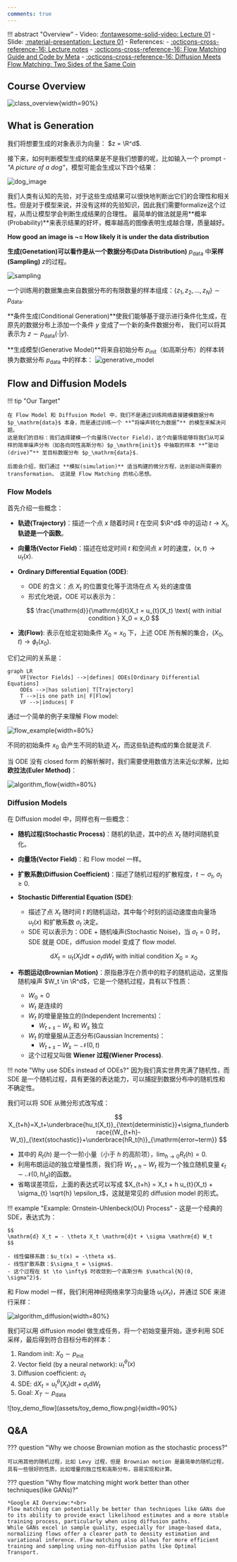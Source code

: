 ```yaml
---
comments: true
---
```


!!! abstract "Overview"
    - Video: [:fontawesome-solid-video: Lecture 01](https://www.youtube.com/watch?v=GCoP2w-Cqtg)
    - Slide: [:material-presentation: Lecture 01](https://diffusion.csail.mit.edu/docs/slides_lecture_1.pdf)
    - References:
        - [:octicons-cross-reference-16: Lecture notes](https://diffusion.csail.mit.edu/docs/lecture-notes.pdf#page=5.10)
        - [:octicons-cross-reference-16: Flow Matching Guide and Code by Meta](https://arxiv.org/pdf/2412.06264)
        - [:octicons-cross-reference-16: Diffusion Meets Flow Matching: Two Sides of the Same Coin](https://diffusionflow.github.io/)


## Course Overview
![class_overview](assets/overview.png){width=90%}

## What is Generation

我们将想要生成的对象表示为向量： $z = \R^d$.

接下来，如何判断模型生成的结果是不是我们想要的呢，比如输入一个 prompt - *"A picture of a dog"*，模型可能会生成以下四个结果：

![dog_image](assets/dog_image.png)

我们人类有认知的先验，对于这些生成结果可以很快地判断出它们的合理性和相关性。但是对于模型来说，并没有这样的先验知识，因此我们需要formalize这个过程，从而让模型学会判断生成结果的合理性。
最简单的做法就是用**概率(Probability)**来表示结果的好坏，概率越高的图像表明生成越合理，质量越好。

**How good an image is ~= How likely it is under the data distribution**

**生成(Genetation)**可以看作是从一个**数据分布(Data Distribution)** $p_\mathrm{data}$ 中**采样(Sampling)** $z$的过程。

![sampling](assets/sampling.png)

一个训练用的数据集由来自数据分布的有限数量的样本组成：$\{z_1, z_2, \ldots, z_N\} \sim p_\mathrm{data}$.

**条件生成(Conditional Generation)**使我们能够基于提示进行条件化生成，在原先的数据分布上添加一个条件 $y$ 变成了一个新的条件数据分布，
我们可以将其表示为 $z \sim p_\mathrm{data}(\cdot|y)$.

**生成模型(Generative Model)**将来自初始分布 $p_\mathrm{init}$（如高斯分布）的样本转换为数据分布 $p_\mathrm{data}$ 中的样本：
![generative_model](assets/generative_model.png)

## Flow and Diffusion Models

!!! tip "Our Target"

    在 Flow Model 和 Diffusion Model 中，我们不是通过训练网络直接建模数据分布 $p_\mathrm{data}$ 本身，而是通过训练一个 **“将噪声转化为数据”** 的模型来解决问题。
    这是我们的目标：我们选择建模一个向量场(Vector Field)，这个向量场能够将我们从可采样的简单噪声分布（如各向同性高斯分布）$p_\mathrm{init}$ 中抽取的样本 **“驱动(drive)”** 至目标数据分布 $p_\mathrm{data}$.

    后面会介绍，我们通过 **模拟(simulation)** 适当构建的微分方程，达到驱动所需要的 transformation， 这就是 Flow Matching 的核心思想。

### Flow Models

首先介绍一些概念：

- **轨迹(Trajectory)**：描述一个点 $x$ 随着时间 $t$ 在空间 $\R^d$ 中的运动 $t \rightarrow X_t$, **轨迹是一个函数**。
- **向量场(Vector Field)**：描述在给定时间 $t$ 和空间点 $x$ 时的速度，$\left(x, t\right) \rightarrow u_{t}(x)$.
- **Ordinary Differential Equation (ODE)**:
    - ODE 的含义：点 $X_t$ 的位置变化等于流场在点 $X_t$ 处的速度值
    - 形式化地说，ODE 可以表示为：

    $$
    \frac{\mathrm{d}}{\mathrm{d}t}X_t = u_{t}(X_t) \text{ with initial condition } X_0 = x_0
    $$

- **流(Flow)**: 表示在给定初始条件 $X_0 = x_0$ 下，上述 ODE 所有解的集合，$\left(X_0, t\right) \rightarrow \phi_t(x_0)$.

它们之间的关系是：

```mermaid
graph LR
    VF[Vector Fields] -->|defines| ODEs[Ordinary Differential Equations]
    ODEs -->|has solution| T[Trajectory]
    T -->|is one path in| F[Flow]
    VF -->|induces| F
```

通过一个简单的例子来理解 Flow model:

![flow_example](assets/flow_example.png){width=80%}

不同的初始条件 $x_0$ 会产生不同的轨迹 $X_t$，而这些轨迹构成的集合就是流 $F$.

当 ODE 没有 closed form 的解析解时，我们需要使用数值方法来近似求解，比如 **欧拉法(Euler Method)**：

![algorithm_flow](assets/algorithm_flow.png){width=80%}

### Diffusion Models

在 Diffusion model 中，同样也有一些概念：

- **随机过程(Stochastic Process)**：随机的轨迹，其中的点 $X_t$ 随时间随机变化。
- **向量场(Vector Field)**：和 Flow model 一样。
- **扩散系数(Diffusion Coefficient)**：描述了随机过程的扩散程度，$t \sim \sigma_{t}, \  \sigma_{t} \geqslant 0$.
- **Stochastic Differential Equation (SDE)**:
    - 描述了点 $X_t$ 随时间 $t$ 的随机运动，其中每个时刻的运动速度由向量场 $u_t(x)$ 和扩散系数 $\sigma_{t}$ 决定。
    - SDE 可以表示为：ODE + 随机噪声(Stochastic Noise)，当 $\sigma_{t} = 0$ 时，SDE 就是 ODE，diffusion model 变成了 flow model.

    $$
    \mathrm{d} X_t = u_{t}(X_t)\mathrm{d} t + \sigma_{t}\mathrm{d} W_t \text{ with initial condition } X_0 = x_0
    $$

- **布朗运动(Brownian Motion)**：原指悬浮在介质中的粒子的随机运动，这里指随机噪声 $W_t \in \R^d$，它是一个随机过程，具有以下性质：
    - $W_0 = 0$
    - $W_t$ 是连续的
    - $W_t$ 的增量是独立的(Independent Increments)：
        - $W_{t+s} - W_s$ 和 $W_s$ 独立
    - $W_t$ 的增量服从正态分布(Gaussian Increments)：
        - $W_{t+s} - W_s \sim \mathcal{N}(0, t)$
    - 这个过程又叫做 **Wiener 过程(Wiener Process)**.

!!! note "Why use SDEs instead of ODEs?"
    因为我们真实世界充满了随机性，而 SDE 是一个随机过程，具有更强的表达能力，可以捕捉到数据分布中的随机性和不确定性。

我们可以将 SDE 从微分形式改写成：

$$
X_{t+h}=X_t+\underbrace{hu_t(X_t)}_{\text{deterministic}}+\sigma_t\underbrace{(W_{t+h}-W_t)}_{\text{stochastic}}+\underbrace{hR_t(h)}_{\mathrm{error~term}}
$$

- 其中的 $R_t(h)$ 是一个一阶小量（小于 $h$ 的高阶项），$\lim_{h \to 0} R_t(h) = 0$.
- 利用布朗运动的独立增量性质，我们将 $W_{t+h} - W_t$ 视为一个独立随机变量 $\epsilon_t \sim \mathcal{N}(0, hI_{d})$的函数。
- 省略误差项后，上面的表达式可以写成 $X_{t+h} = X_t + h u_{t}(X_t) + \sigma_{t} \sqrt{h} \epsilon_t$，这就是常见的 diffusion model 的形式。

!!! example "Example: Ornstein-Uhlenbeck(OU) Process"
    - 这是一个经典的 SDE，表达式为：

    $$
    \mathrm{d} X_t = - \theta X_t \mathrm{d}t + \sigma \mathrm{d} W_t
    $$

    - 线性偏移系数：$u_t(x) = -\theta x$.
    - 线性扩散系数：$\sigma_t = \sigma$.
    - 这个过程在 $t \to \infty$ 时收敛到一个高斯分布 $\mathcal{N}(0, \sigma^2)$.

和 Flow model 一样，我们利用神经网络来学习向量场 $u_{t}(X_t)$，并通过 SDE 来进行采样：

![algorithm_diffusion](assets/algorithm_diffusion.png){width=80%}

<div class="grid" markdown>
<div markdown>
我们可以用 diffusion model 做生成任务，将一个初始变量开始，逐步利用 SDE 采样，最后得到符合目标分布的样本：

1. Random init: $X_0 \sim p_\mathrm{init}$
2. Vector field (by a neural network): $u^{\theta}_{t}(x)$
3. Diffusion coefficient: $\sigma_{t}$
4. SDE: $\mathrm{d} X_t = u^{\theta}_{t}(X_t)\mathrm{d}t + \sigma_{t}\mathrm{d} W_t$
5. Goal: $X_T \sim p_\mathrm{data}$
</div>

<div markdown>
![toy_demo_flow](assets/toy_demo_flow.png){width=90%}
</div>
</div>

## Q&A
??? question "Why we choose Brownian motion as the stochastic process?"

    可以用其他的随机过程，比如 Levy 过程，但是 Brownian motion 是最简单的随机过程，具有一些很好的性质，比如增量的独立性和高斯分布，容易实现和计算。

??? question "Why flow matching might work better than other techniques(like GANs)?"

    *Google AI Overview:*<br>
    Flow matching can potentially be better than techniques like GANs due to its ability to provide exact likelihood estimates and a more stable training process, particularly when using diffusion paths.
    While GANs excel in sample quality, especially for image-based data, normalizing flows offer a clearer path to density estimation and variational inference. Flow matching also allows for more efficient training and sampling using non-diffusion paths like Optimal Transport.
